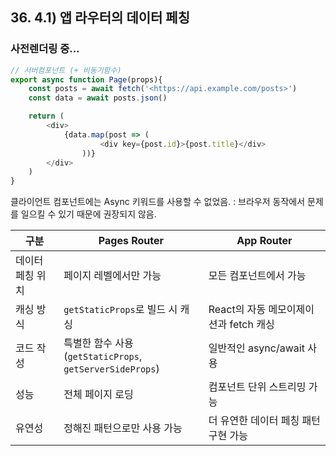 ## 36. 4.1) 앱 라우터의 데이터 페칭
### 사전렌더링 중...

```typescript
// 서버컴포넌트 (+ 비동기함수)
export async function Page(props){
    const posts = await fetch('<https://api.example.com/posts>')
    const data = await posts.json()

    return (
        <div>
            {data.map(post => (
                    <div key={post.id}>{post.title}</div>
                ))}
        </div>
    )
}
```
클라이언트 컴포넌트에는 Async 키워드를 사용할 수 없었음.
: 브라우저 동작에서 문제를 일으킬 수 있기 때문에 권장되지 않음.

| 구분 | Pages Router | App Router |
| --- | --- | --- |
| 데이터 페칭 위치 | 페이지 레벨에서만 가능 | 모든 컴포넌트에서 가능 |
| 캐싱 방식 | `getStaticProps`로 빌드 시 캐싱 | React의 자동 메모이제이션과 fetch 캐싱 |
| 코드 작성 | 특별한 함수 사용<br>(`getStaticProps`, `getServerSideProps`) | 일반적인 async/await 사용 |
| 성능 | 전체 페이지 로딩 | 컴포넌트 단위 스트리밍 가능 |
| 유연성 | 정해진 패턴으로만 사용 가능 | 더 유연한 데이터 페칭 패턴 구현 가능 |